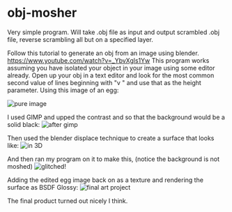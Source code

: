 # obj-mosher
Very simple program. Will take .obj file as input and output scrambled .obj file, reverse scrambling all but on a specified layer.

Follow this tutorial to generate an obj from an image using blender. https://www.youtube.com/watch?v=_YbvXgls1Yw
This program works assuming you have isolated your object in your image using some editor already. Open up your obj in a text editor and look for the most common second value of lines beginning with "v " and use that as the height parameter. 
Using this image of an egg:

![pure image](http://i.imgur.com/DEPMGPp.jpg)

I used GIMP and upped the contrast and so that the background would be a solid black:
![after gimp](http://i.imgur.com/hjepRLQ.png)

Then used the blender displace technique to create a surface that looks like:
![in 3D](http://i.imgur.com/QKDF6L3.png)

And then ran my program on it to make this, (notice the background is not moshed)
![glitched!](http://i.imgur.com/vBeXuqy.png)

Adding the edited egg image back on as a texture and rendering the surface as BSDF Glossy:
![final art project](http://i.imgur.com/uVFomyX.png)

The final product turned out nicely I think.
